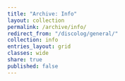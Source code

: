 ```yaml
---
title: "Archive: Info"
layout: collection
permalink: /archive/info/
redirect_from: "/discolog/general/"
collection: info
entries_layout: grid
classes: wide
share: true
published: false
---
```

